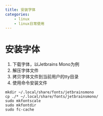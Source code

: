 ```yaml
---
title: 安装字体
categories:
	- linux
	- linux日常使用
---
```

# 安装字体

1. 下载字体，以Jetbrains Mono为例
2. 解压字体文件
3. 拷贝字体文件到当前用户的tty目录
4. 使用命令安装文件

```shell
mkdir ~/.local/share/fonts/jetbrainsmono
cp ./* ~/.local/share/fonts/jetbrainsmono/
sudo mkfontscale
sudo mkfontdir
sudo fc-cache
```
